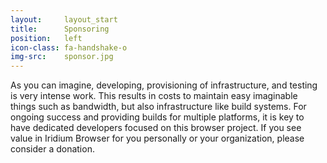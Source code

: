 ```yaml
---
layout:		layout_start
title:		Sponsoring
position:	left
icon-class: fa-handshake-o
img-src:	sponsor.jpg
---
```

As you can imagine, developing, provisioning of infrastructure, and testing is very intense work. 
This results in costs to maintain easy imaginable things such as bandwidth, but also infrastructure like build systems. 
For ongoing success and providing builds for multiple platforms, it is key to have dedicated developers focused on this browser project. 
If you see value in Iridium Browser for you personally or your organization, please consider a donation.